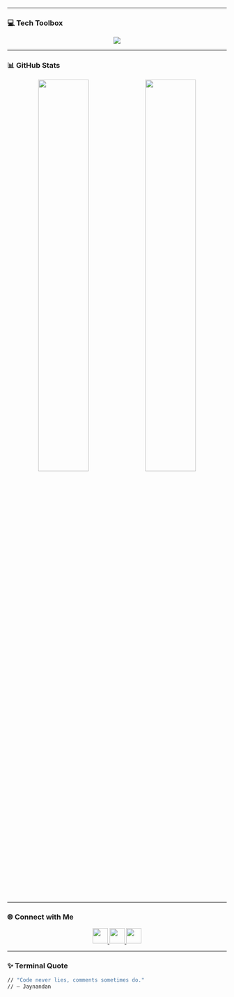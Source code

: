 
---

### 💻 Tech Toolbox

<p align="center">
  <img src="https://skillicons.dev/icons?i=c,c++,java,python,html,css,bash,powershell,django,flask,mysql,sqlite,vercel,azure,figma,github,arduino" />
</p>

---

### 📊 GitHub Stats

<p align="center">
  <img src="https://github-readme-stats.vercel.app/api?username=jaynandan&show_icons=true&theme=tokyonight&border_radius=10" width="48%"/>
  <img src="https://github-readme-stats.vercel.app/api/top-langs/?username=jaynandan&layout=compact&theme=tokyonight&border_radius=10" width="48%"/>
</p>

---

### 🌐 Connect with Me

<p align="center">
  <a href="https://www.instagram.com/your_instagram/" target="_blank">
    <img src="https://img.icons8.com/fluency/48/instagram-new.png" width="35px"/>
  </a>
  <a href="https://www.linkedin.com/in/your_linkedin/" target="_blank">
    <img src="https://img.icons8.com/fluency/48/linkedin.png" width="35px"/>
  </a>
  <a href="mailto:your@email.com">
    <img src="https://img.icons8.com/color/48/gmail.png" width="35px"/>
  </a>
</p>

---

### ✨ Terminal Quote

```bash
// "Code never lies, comments sometimes do."
// — Jaynandan
